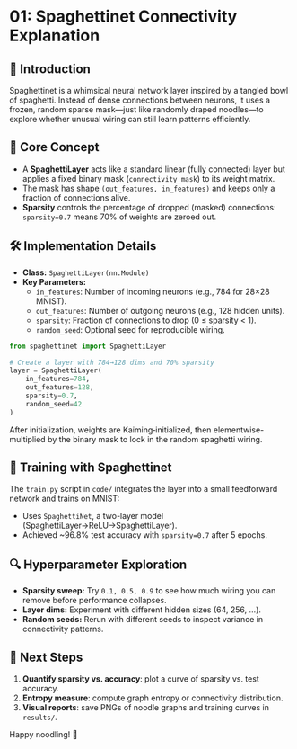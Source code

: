 # 01: Spaghettinet Connectivity Explanation

## 🎲 Introduction
Spaghettinet is a whimsical neural network layer inspired by a tangled bowl of spaghetti. Instead of dense connections between neurons, it uses a frozen, random sparse mask—just like randomly draped noodles—to explore whether unusual wiring can still learn patterns efficiently.

## 🍝 Core Concept
- A **SpaghettiLayer** acts like a standard linear (fully connected) layer but applies a fixed binary mask (`connectivity_mask`) to its weight matrix.
- The mask has shape `(out_features, in_features)` and keeps only a fraction of connections alive.
- **Sparsity** controls the percentage of dropped (masked) connections: `sparsity=0.7` means 70% of weights are zeroed out.

## 🛠 Implementation Details
- **Class:** `SpaghettiLayer(nn.Module)`
- **Key Parameters:**
  - `in_features`: Number of incoming neurons (e.g., 784 for 28×28 MNIST).
  - `out_features`: Number of outgoing neurons (e.g., 128 hidden units).
  - `sparsity`: Fraction of connections to drop (0 ≤ sparsity < 1).
  - `random_seed`: Optional seed for reproducible wiring.

```python
from spaghettinet import SpaghettiLayer

# Create a layer with 784→128 dims and 70% sparsity
layer = SpaghettiLayer(
    in_features=784,
    out_features=128,
    sparsity=0.7,
    random_seed=42
)
```

After initialization, weights are Kaiming‐initialized, then elementwise-multiplied by the binary mask to lock in the random spaghetti wiring.

## 🚂 Training with Spaghettinet
The `train.py` script in `code/` integrates the layer into a small feedforward network and trains on MNIST:
- Uses `SpaghettiNet`, a two-layer model (SpaghettiLayer→ReLU→SpaghettiLayer).
- Achieved ~96.8% test accuracy with `sparsity=0.7` after 5 epochs.

## 🔍 Hyperparameter Exploration
- **Sparsity sweep:** Try `0.1, 0.5, 0.9` to see how much wiring you can remove before performance collapses.
- **Layer dims:** Experiment with different hidden sizes (64, 256, …).
- **Random seeds:** Rerun with different seeds to inspect variance in connectivity patterns.

## 🏁 Next Steps
1. **Quantify sparsity vs. accuracy**: plot a curve of sparsity vs. test accuracy.
2. **Entropy measure**: compute graph entropy or connectivity distribution.
3. **Visual reports**: save PNGs of noodle graphs and training curves in `results/`.

Happy noodling! 🍜 